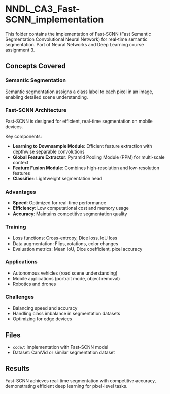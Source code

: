 # NNDL_CA3_Fast-SCNN_implementation

This folder contains the implementation of Fast-SCNN (Fast Semantic Segmentation Convolutional Neural Network) for real-time semantic segmentation. Part of Neural Networks and Deep Learning course assignment 3.

## Concepts Covered

### Semantic Segmentation

Semantic segmentation assigns a class label to each pixel in an image, enabling detailed scene understanding.

### Fast-SCNN Architecture

Fast-SCNN is designed for efficient, real-time segmentation on mobile devices.

Key components:

- **Learning to Downsample Module**: Efficient feature extraction with depthwise separable convolutions
- **Global Feature Extractor**: Pyramid Pooling Module (PPM) for multi-scale context
- **Feature Fusion Module**: Combines high-resolution and low-resolution features
- **Classifier**: Lightweight segmentation head

### Advantages

- **Speed**: Optimized for real-time performance
- **Efficiency**: Low computational cost and memory usage
- **Accuracy**: Maintains competitive segmentation quality

### Training

- Loss functions: Cross-entropy, Dice loss, IoU loss
- Data augmentation: Flips, rotations, color changes
- Evaluation metrics: Mean IoU, Dice coefficient, pixel accuracy

### Applications

- Autonomous vehicles (road scene understanding)
- Mobile applications (portrait mode, object removal)
- Robotics and drones

### Challenges

- Balancing speed and accuracy
- Handling class imbalance in segmentation datasets
- Optimizing for edge devices

## Files

- `code/`: Implementation with Fast-SCNN model
- Dataset: CamVid or similar segmentation dataset

## Results

Fast-SCNN achieves real-time segmentation with competitive accuracy, demonstrating efficient deep learning for pixel-level tasks.
